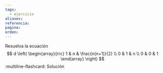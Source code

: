 ```yaml
---
tags:
  - ejercicio
aliases: 
referencia: 
pagina: 
orden:
---
```

Resuelva la ecuación
$$
d \left(
\begin{array}{rrc}
1 & n & \frac{n(n+1)}{2} \\
0 & 1 & n \\
0 & 0 & 1
\end{array}
\right)
$$
:multiline-flashcard:
Solución
